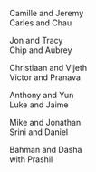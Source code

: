 Camille and Jeremy  
Carles and Chau  

Jon and Tracy  
Chip and Aubrey  

Christiaan and Vijeth  
Victor and Pranava  

Anthony and Yun  
Luke and Jaime  

Mike and Jonathan  
Srini and Daniel  

Bahman and Dasha  
 with Prashil  
  